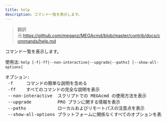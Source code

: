 ```yaml
---
title: help
description: コマンド一覧を表示します。
---
```


>翻訳元:https://github.com/meganz/MEGAcmd/blob/master/contrib/docs/commands/help.md

コマンド一覧を表示します。

使用法: `help [-f|-ff|--non-interactive|--upgrade|--paths] [--show-all-options]`
<pre>
オプション:
 -f 	コマンドの簡単な説明を含める
 -ff	すべてのコマンドの完全な説明を表示
 --non-interactive  スクリプトでの MEGAcmd の使用方法を表示
 --upgrade          PRO プランに関する情報を表示
 --paths            ローカルおよびリモートパスの注意点を表示
 --show-all-options プラットフォームに関係なくすべてのオプションを表示
</pre>
